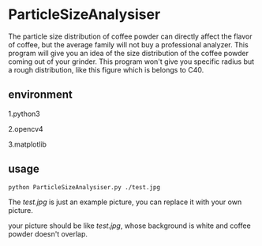 # ParticleSizeAnalysiser


The particle size distribution of coffee powder can directly affect the flavor of coffee, but the average family will not buy a professional analyzer. This program will give you an idea of the size distribution of the coffee powder coming out of your grinder. This program won't give you specific radius but a rough distribution, like this figure which is belongs to C40.

## environment
1.python3

2.opencv4

3.matplotlib

## usage
```
python ParticleSizeAnalysiser.py ./test.jpg
```
The *test.jpg* is just an example picture, you can replace it with your own picture.

your picture should be like *test.jpg*, whose background is white and coffee powder doesn't overlap.
